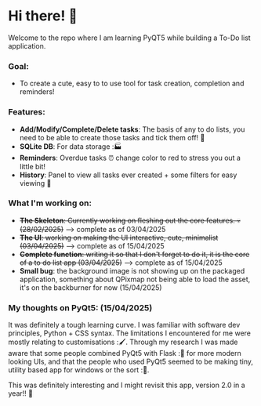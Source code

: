 # Hi there! :wave:

Welcome to the repo where I am learning PyQT5 while building a To-Do list application.

### Goal:
- To create a cute, easy to to use tool for task creation, completion and reminders!

### Features:
- **Add/Modify/Complete/Delete tasks**: The basis of any to do lists, you need to be able to create those tasks and tick them off! 📑
- **SQLite DB**: For data storage :🏭 
- **Reminders**: Overdue tasks ⏰ change color to red to stress you out a little bit!
- **History**: Panel to view all tasks ever created + some filters for easy viewing 🙂

### What I'm working on:
- ~~**The Skeleton**: Currently working on fleshing out the core features. 💀 (28/02/2025)~~ --> complete as of 03/04/2025
- ~~**The UI**: working on making the UI interactive, cute, minimalist (03/04/2025)~~ --> complete as of 15/04/2025
- ~~**Complete function**: writing it so that I don't forget to do it, it is the core of a to do list app (03/04/2025)~~ --> complete as of 15/04/2025
- **Small bug**: the background image is not showing up on the packaged application, something about QPixmap not being able to load the asset, it's on the backburner for now (15/04/2025)

### My thoughts on PyQt5: (15/04/2025)
It was definitely a tough learning curve. I was familiar with software dev principles, Python + CSS syntax. The limitations I encountered for me were mostly relating to customisations :🖌️. Through my research I was made aware that some people combined PyQt5 with Flask :🧪 for more modern looking UIs, and that the people who used PyQt5 seemed to be making tiny, utility based app for windows or the sort :🤖.

This was definitely interesting and I might revisit this app, version 2.0 in a year!! 🙂

